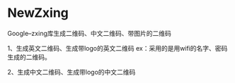 # NewZxing
 Google–zxing库生成二维码、中文二维码、带图片的二维码

1、生成英文二维码、生成带logo的英文二维码
  ex：采用的是用wifi的名字、密码生成的二维码。

2、生成中文二维码、生成带logo的中文二维码
